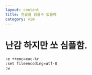 ```yaml
---
layout: content
title: 한글을 읽을수 없을때
category: vim
---
```


# 난감 하지만 쏘 심플함.


```bash
:e ++enc=euc-kr
:set fileencoding=utf-8
:w
```
